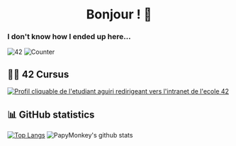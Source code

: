 <h1 align="center">Bonjour ! 🥖</h1>
<h3>I don't know how I ended up here...</h3>

![42](https://badgen.net/badge/Born2Code/aguiri/green?cache=86400&icon=https://meta.intra.42.fr/assets/42_logo-7dfc9110a5319a308863b96bda33cea995046d1731cebb735e41b16255106c12.svg)
![Counter](https://komarev.com/ghpvc/?username=papymonkey&color=green)

## 👨‍🎓 42 Cursus

<html lang="en">
  
  <head>
    <meta charset="utf-8">
    <meta name="viewport" content="width=device-width, initial-scale=1">
    <link href="https://cdn.jsdelivr.net/npm/bootstrap@5.1.0/dist/css/bootstrap.min.css" rel="stylesheet" integrity="sha384-KyZXEAg3QhqLMpG8r+8fhAXLRk2vvoC2f3B09zVXn8CA5QIVfZOJ3BCsw2P0p/We" crossorigin="anonymous">
  </head>

<div class="container">
    <div class="row">
      <div class="col">
          <a href="https://profile.intra.42.fr/users/aguiri">
            <img src="https://badge42.herokuapp.com/api/stats/aguiri" alt="Profil cliquable de l'etudiant aguiri redirigeant vers l'intranet de l'ecole 42">
          </a>
      </div>
    </div>
</div>

</html>

## 📊 GitHub statistics

[![Top Langs](https://github-readme-stats.vercel.app/api/top-langs/?username=PapyMonkey)](https://github.com/anuraghazra/github-readme-stats)
![PapyMonkey's github stats](https://github-readme-stats.vercel.app/api?username=PapyMonkey&show_icons=true)

